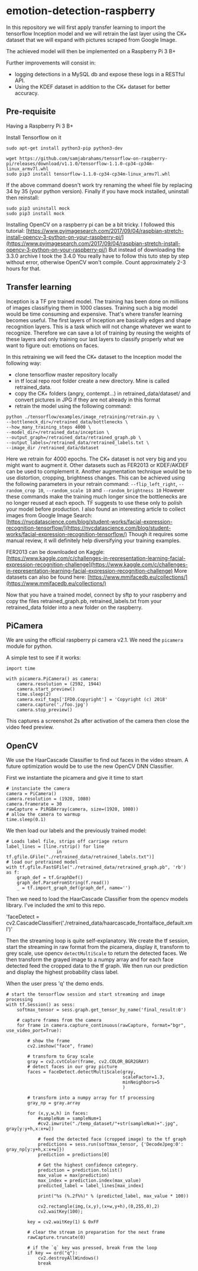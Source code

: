 # emotion-detection-raspberry

In this repository we will first apply transfer learning to import the tensorflow Inception model and we will retrain the last layer using the CK+ dataset that we will expand with pictures scraped from Google Image.

The achieved model will then be implemented on a Raspberry Pi 3 B+

Further improvements will consist in:
- logging detections in a MySQL db and expose these logs in a RESTful API.
- Using the KDEF dataset in addition to the CK+ dataset for better accuracy.

## Pre-requisite

Having a Raspberry Pi 3 B+

Install Tensorflow on it

`sudo apt-get install python3-pip python3-dev`

```
wget https://github.com/samjabrahams/tensorflow-on-raspberry-pi/releases/download/v1.1.0/tensorflow-1.1.0-cp34-cp34m-linux_armv7l.whl
sudo pip3 install tensorflow-1.1.0-cp34-cp34m-linux_armv7l.whl
```

If the above command doesn't work try renaming the wheel file by replacing 34 by 35 (your python version).
Finally if you have mock installed, uninstall then reinstall:

```
sudo pip3 uninstall mock
sudo pip3 install mock
```

Installing OpenCV on a raspberry pi can be a bit tricky.
I followed this tutorial:
[https://www.pyimagesearch.com/2017/09/04/raspbian-stretch-install-opencv-3-python-on-your-raspberry-pi/](https://www.pyimagesearch.com/2017/09/04/raspbian-stretch-install-opencv-3-python-on-your-raspberry-pi/)
But instead of downloading the 3.3.0 archive I took the 3.4.0
You really have to follow this tuto step by step without error, otherwise OpenCV won't compile. Count approximately 2-3 hours for that.

## Transfer learning

Inception is a TF pre trained model. The training has been done on millions of images classifiying them in 1000 classes. Training such a big model would be time consuming and expensive. That's where transfer learning becomes useful.
The first layers of Inception are basically edges and shape recognition layers. This is a task which will not change whatever we want to recognize. Therefore we can save a lot of training by reusing the weights of these layers and only training our last layers to classify properly what we want to figure out: emotions on faces.

In this retraining we will feed the CK+ dataset to the Inception model the following way:
- clone tensorflow master repository locally
- in tf local repo root folder create a new directory. Mine is called retrained_data.
- copy the CK+ folders (angry, contempt...) in retrained_data/dataset/ and convert pictures in JPG if they are not already in this format
- retrain the model using the following command:

```
python ./tensorflow/examples/image_retraining/retrain.py \
--bottleneck_dir=/retrained_data/bottlenecks \
--how_many_training_steps 4000 \
--model_dir=/retrained_data/inception \
--output_graph=/retrained_data/retrained_graph.pb \
--output_labels=/retrained_data/retrained_labels.txt \
--image_dir /retrained_data/dataset
```

Here we retrain for 4000 epochs. The CK+ dataset is not very big and you might want to augment it.
Other datasets such as FER2013 or KDEF/AKDEF can be used to complement it. Another augmentation technique would be to use distortion, cropping, brightness changes. This can be achieved using the following parameters in your retrain command: `--flip_left_right`, `--random_crop 10`, `--random_scale 10` and `--random_brightness 10`
However these commands make the training much longer since the bottlenecks are no longer reused at each epoch. TF suggests to use these only to polish your model before production.
I also found an interesting article to collect images from Google Image Search:
[https://nycdatascience.com/blog/student-works/facial-expression-recognition-tensorflow/](https://nycdatascience.com/blog/student-works/facial-expression-recognition-tensorflow/)
Though it requires some manual review, it will definitely help diversifying your training examples.

FER2013 can be downloaded on Kaggle: [https://www.kaggle.com/c/challenges-in-representation-learning-facial-expression-recognition-challenge](https://www.kaggle.com/c/challenges-in-representation-learning-facial-expression-recognition-challenge)
More datasets can also be found here: [https://www.mmifacedb.eu/collections/](https://www.mmifacedb.eu/collections/)


Now that you have a trained model, connect by sftp to your raspberry and copy the files retrained_graph.pb, retrained_labels.txt from your retrained_data folder into a new folder on the raspberry.

## PiCamera

We are using the official raspberry pi camera v2.1. We need the `picamera` module for python.

A simple test to see if it works:

```import picamera 
import time

with picamera.PiCamera() as camera:
    camera.resolution = (2592, 1944)
    camera.start_preview()
    time.sleep(2)
    camera.exif_tags['IFD0.Copyright'] = 'Copyright (c) 2018'
    camera.capture('./foo.jpg')
    camera.stop_preview()
```
This captures a screenshot 2s after activation of the camera then close the video feed preview.

## OpenCV

We use the HaarCascade Classifier to find out faces in the video stream.
A future optimization would be to use the new OpenCV DNN Classifier.

First we instantiate the picamera and give it time to start
```
# instanciate the camera
camera = PiCamera()
camera.resolution = (1920, 1080)
camera.framerate = 30
rawCapture = PiRGBArray(camera, size=(1920, 1080))
# allow the camera to warmup
time.sleep(0.1)
```

We then load our labels and the previously trained model:

```
# Loads label file, strips off carriage return
label_lines = [line.rstrip() for line 
                   in tf.gfile.GFile("./retrained_data/retrained_labels.txt")]
# load our pretrained model
with tf.gfile.FastGFile("./retrained_data/retrained_graph.pb", 'rb') as f:
    graph_def = tf.GraphDef()
    graph_def.ParseFromString(f.read())
    _ = tf.import_graph_def(graph_def, name='')
```

Then we need to load the HaarCascade Classifier from the opencv models library. I've included the xml to this repo.

'faceDetect = cv2.CascadeClassifier('./retrained_data/haarcascade_frontalface_default.xml')'

Then the streaming loop is quite self-explanatory. We create the tf session, start the streaming in raw format from the picamera, display it, transform to grey scale, use opencv `detectMultiScale` to return the detected faces. We then transform the grayed image to a numpy array and for each face detected feed the cropped data to the tf graph. We then run our prediction and display the highest probability class label.

When the user press 'q' the demo ends.

```
# start the tensorflow session and start streaming and image processing
with tf.Session() as sess:
    softmax_tensor = sess.graph.get_tensor_by_name('final_result:0')

    # capture frames from the camera
    for frame in camera.capture_continuous(rawCapture, format="bgr", use_video_port=True):
        
        # show the frame
        cv2.imshow("face", frame)

        # transform to Gray scale
        gray = cv2.cvtColor(frame, cv2.COLOR_BGR2GRAY)
        # detect faces in our gray picture
        faces = faceDetect.detectMultiScale(gray,
                                            scaleFactor=1.3,
                                            minNeighbors=5
                                            )

        # transform into a numpy array for tf processing
        gray_np = gray.array
        
        for (x,y,w,h) in faces:
            #sampleNum = sampleNum+1
            #cv2.imwrite("./temp_dataset/"+str(sampleNum)+".jpg", gray[y:y+h,x:x+w])
            
            # feed the detected face (cropped image) to the tf graph
    		predictions = sess.run(softmax_tensor, {'DecodeJpeg:0': gray_np[y:y+h,x:x+w]})
            prediction = predictions[0]

            # Get the highest confidence category.
            prediction = prediction.tolist()
            max_value = max(prediction)
            max_index = prediction.index(max_value)
            predicted_label = label_lines[max_index]

            print("%s (%.2f%%)" % (predicted_label, max_value * 100))

            cv2.rectangle(img,(x,y),(x+w,y+h),(0,255,0),2)
            cv2.waitKey(100);

        key = cv2.waitKey(1) & 0xFF
    
        # clear the stream in preparation for the next frame
        rawCapture.truncate(0)
    
        # if the `q` key was pressed, break from the loop
        if key == ord("q"):
            cv2.destroyAllWindows()
            break
```